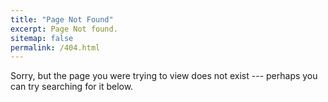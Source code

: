 ```yaml
---
title: "Page Not Found"
excerpt: Page Not found.
sitemap: false
permalink: /404.html
---
```


Sorry, but the page you were trying to view does not exist --- perhaps you can try searching for it below.

<script> var GOOG_FIXURL_LANG = 'en'; var GOOG_FIXURL_SITE = '{{ site.url }}' </script> <script src="https://linkhelp.clients.google.com/tbproxy/lh/wm/fixurl.js"> </script>